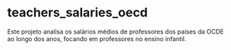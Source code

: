 # teachers_salaries_oecd
Este projeto analisa os salários médios de professores dos países da OCDE ao longo dos anos, focando em professores no ensino infantil.
